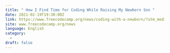 ```yaml
---
title: " How I Find Time for Coding While Raising My Newborn Son "
date: 2021-02-19T19:30:00Z
link: https://www.freecodecamp.org/news/coding-with-a-newborn/?utm_medium=RSS&utm_source=news.12bit.vn
site: www.freecodecamp.org/news
language: English
category:
  -   
draft: false
---
```

